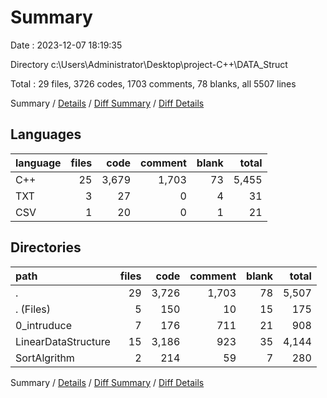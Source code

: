 # Summary

Date : 2023-12-07 18:19:35

Directory c:\\Users\\Administrator\\Desktop\\project-C++\\DATA_Struct

Total : 29 files,  3726 codes, 1703 comments, 78 blanks, all 5507 lines

Summary / [Details](details.md) / [Diff Summary](diff.md) / [Diff Details](diff-details.md)

## Languages
| language | files | code | comment | blank | total |
| :--- | ---: | ---: | ---: | ---: | ---: |
| C++ | 25 | 3,679 | 1,703 | 73 | 5,455 |
| TXT | 3 | 27 | 0 | 4 | 31 |
| CSV | 1 | 20 | 0 | 1 | 21 |

## Directories
| path | files | code | comment | blank | total |
| :--- | ---: | ---: | ---: | ---: | ---: |
| . | 29 | 3,726 | 1,703 | 78 | 5,507 |
| . (Files) | 5 | 150 | 10 | 15 | 175 |
| 0_intruduce | 7 | 176 | 711 | 21 | 908 |
| LinearDataStructure | 15 | 3,186 | 923 | 35 | 4,144 |
| SortAlgrithm | 2 | 214 | 59 | 7 | 280 |

Summary / [Details](details.md) / [Diff Summary](diff.md) / [Diff Details](diff-details.md)